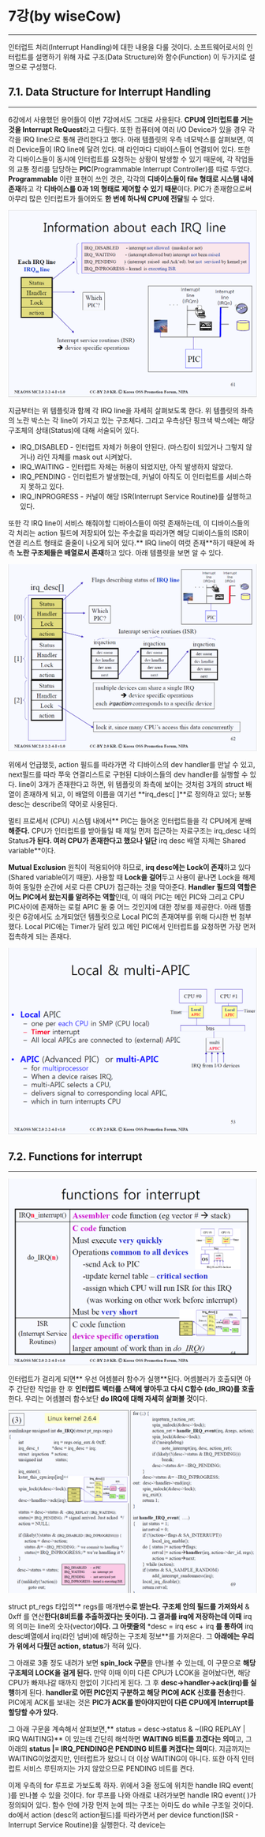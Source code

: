 # 7강\(by wiseCow\)

---

인터럽트 처리\(Interrupt Handling\)에 대한 내용을 다룰 것이다. 소프트웨어로서의 인터럽트를 설명하기 위해 자료 구조\(Data Structure\)와 함수\(Function\) 이 두가지로 설명으로 구성했다.

## 7.1. Data Structure for Interrupt Handling

---

6강에서 사용했던 용어들이 이번 7강에서도 그대로 사용된다. **CPU에 인터럽트를 거는 것을 Interrupt ReQuest**라고 다뤘다. 또한 컴퓨터에 여러 I/O Device가 있을 경우 각각을 IRQ line으로 통해 관리한다고 했다. 아래 템플릿의 우측 네모박스를 살펴보면, 여러 Device들이 IRQ line에 달려 있다. 매 라인마다 디바이스들이 연결되어 있다. 또한 각 디바이스들이 동시에 인터럽트를 요청하는 상황이 발생할 수 있기 때문에, 각 작업들의 교통 정리를 담당하는 **PIC**\(Programmable Interrupt Controller\)를 따로 두었다. **Programmable** 이란 표현이 쓰인 것은, 각각의 **디바이스들이 file 형태로 시스템 내에 존재**하고 각 **디바이스를 0과 1의 형태로 제어할 수 있기 때문**이다. PIC가 존재함으로써 아무리 많은 인터럽트가 들어와도 **한 번에 하나씩 CPU에 전달**될 수 있다.

![](/images/lk_0701.PNG)

지금부터는 위 템플릿과 함께 각 IRQ line을 자세히 살펴보도록 한다. 위 템플릿의 좌측의 노란 박스는 각 line이 가지고 있는 구조체다. 그리고 우측상단 핑크색 박스에는 해당 구조체의 상태\(Status\)에 대해 서술되어 있다.

* IRQ\_DISABLED - 인터럽트 자체가 허용이 안된다. \(마스킹이 되있거나 그렇지 않거나\) 라인 자체를 mask out 시켜놨다.
* IRQ\_WAITING - 인터럽트 자체는 허용이 되었지만, 아직 발생하지 않았다.
* IRQ\_PENDING - 인터럽트가 발생했는데, 커널이 아직도 이 인터럽트를 서비스하지 못하고 있다.
* IRQ\_INPROGRESS - 커널이 해당 ISR\(Interrupt Service Routine\)를 실행하고 있다.

또한 각 IRQ line이 서비스 해줘야할 디바이스들이 여럿 존재하는데, 이 디바이스들의 각 처리는 action 필드에 저장되어 있는 주솟값을 따라가면 해당 디바이스들의 ISR이 연결 리스트 형태로 줄줄이 나오게 되어 있다.** IRQ line이 여럿 존재**하기 때문에 좌측 **노란 구조체들은 배열로서 존재**하고 있다. 아래 템플릿을 보면 알 수 있다.

![](/images/lk_0702.PNG)

위에서 언급했듯, action 필드를 따라가면 각 디바이스의 dev handler를 만날 수 있고, next필드를 따라 쭈욱 연결리스트로 구현된 디바이스들의 dev handler를 실행할 수 있다. line이 3개가 존재한다고 하면, 위 템플릿의 좌측에 보이는 것처럼 3개의 struct 배열이 존재하게 되고, 이 배열의 이름을 여기선 **irq\_desc\[ \]**로 정의하고 있다; 보통 desc는 describe의 약어로 사용된다.

멀티 프로세서 \(CPU\) 시스템 내에서** PIC는 들어온 인터럽트들을 각 CPU에게 분배**해준다.** CPU가 인터럽트를 받아들일 때 제일 먼저 접근하는 자료구조는 irq\_desc 내의 Status**가 된다. 여러 CPU가 존재한다고 했으나 일단** irq desc 배열 자체는 Shared variable**이다.

**Mutual Exclusion** 원칙이 적용되어야 하므로, **irq desc에는 Lock이 존재**하고 있다\(Shared variable이기 때문\). 사용할 때 **Lock을 걸어**두고 사용이 끝나면 Lock을 해제하여 동일한 순간에 서로 다른 CPU가 접근하는 것을 막아준다. **Handler 필드의 역할은 어느 PIC에서 왔는지를 알려주는 역할**인데, 이 때의 PIC는 메인 PIC와 그리고 CPU PIC사이에 존재하는 로컬 APIC 둘 중 어느 것인지에 대한 정보를 제공한다. 아래 템플릿은 6강에서도 소개되었던 템플릿으로 Local PIC의 존재여부를 위해 다시한 번 첨부했다. Local PIC에는 Timer가 달려 있고 메인 PIC에서 인터럽트를 요청하면 가장 먼저 접촉하게 되는 존재다.

![](/images/lk_0703.PNG)

## 7.2. Functions for interrupt

---

![](/images/lk_0704.PNG)

인터럽트가 걸리게 되면** 우선 어셈블러 함수가 실행**된다. 어셈블러가 호출되면 아주 간단한 작업을 한 후 **인터럽트 벡터를 스택에 쌓아두고 다시 C함수 \(do\_IRQ\)를 호출**한다. 우리는 어셈블러 함수보단 **do IRQ에 대해 자세히 살펴볼 것**이다.

![](/images/lk_0705.PNG)

struct pt\_regs 타입의** regs를 매개변수**로 받는다. 구조체 안의 필드를 가져와서** & 0xff 를 연산**한다\(**8비트를 추출하겠다는 뜻**이다\). 그 결과를 irq에 저장하는데 이때** irq의 의미는 line의 숫자\(vector\)**이다. 그 아랫줄의** \*desc = irq esc + irq **를 통하여** irq desc배열에서 irq\(라인 넘버\)에 해당하는 구조체 정보**를 가져온다. 그 **아래에는 우리가 위에서 다뤘던 action, status**가 적혀 있다.

그 아래로 3줄 정도 내려가 보면 **spin\_lock 구문**을 만나볼 수 있는데, 이 구문으로 **해당 구조체의 LOCK을 걸게 된다.** 만약 이때 이미 다른 CPU가 LCOK을 걸어놨다면, 해당 CPU가 빠져나갈 때까지 한없이 기다리게 된다. 그 후 **desc-&gt;handler-&gt;ack\(irq\)를 실행**하게 된다. **handler로 어떤 PIC인지 구분하고 해당 PIC에 ACK 신호를 전송**한다. PIC에게 ACK를 보내는 것은 **PIC가 ACK를 받아야지만이 다른 CPU에게 Interrupt를 할당할 수가 있다.**

그 아래 구문을 계속해서 살펴보면,** status = desc-&gt;status & ~\(IRQ REPLAY \| IRQ WAITING\)** 이 있는데 간단히 해석하면 **WAITING 비트를 끄겠다는 의미**고, 그 아래의 **status \|= IRQ\_PENDING은 PENDING 비트를 켜겠다는 의미**다. 지금까지는 WAITING이었겠지만, 인터럽트가 왔으니 더 이상 WAITING이 아니다. 또한 아직 인터럽트 서비스 루틴까지는 가지 않았으므로 PENDING 비트를 켠다.

이제 우측의 for 루프로 가보도록 하자. 위에서 3줄 정도에 위치한 handle IRQ event\( \)를 만나볼 수 있을 것이다. for 루프를 나와 아래로 내려가보면 handle IRQ event\( \)가 정의되어 있다. 함수 안에 가장 먼저 눈에 띄는 구조는 아마도 do while 구조일 것이다. do에서 action \(desc의 action필드\)를 따라가면서 per device function\(ISR - Interrupt Service Routine\)을 실행한다. 각 device는 

